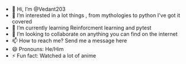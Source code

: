 - 👋 Hi, I’m @Vedant203
- 👀 I’m interested in a lot things , from mythologies to python I've got it covered
- 🌱 I’m currently learning Reinforcment learning and pytest  
- 💞️ I’m looking to collaborate on anything you can find on the internet
- 📫 How to reach me? Send me a message here 
- 😄 Pronouns: He/Him
- ⚡ Fun fact: Watched a lot of anime

<!---
Vedant203/Vedant203 is a ✨ special ✨ repository because its `README.md` (this file) appears on your GitHub profile.
You can click the Preview link to take a look at your changes.
--->
